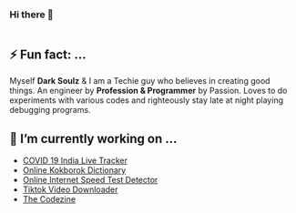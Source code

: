 ### Hi there 👋
<!-- wp:image {"id":965,"sizeSlug":"large"} -->
<figure class="wp-block-image size-large"><img src="https://thecodezine.com/wp-content/uploads/2020/07/darksoulz-400x400.png" alt="" class="wp-image-965"/></figure>
<!-- /wp:image -->
<h2>⚡ Fun fact: ...</h2>
<!-- wp:paragraph -->
<p>Myself <strong><span class="has-inline-color has-vivid-red-color">Dark Soulz</span></strong> &amp; I am a Techie guy who believes in creating good things. An engineer by <strong>Profession &amp; Programmer</strong> by Passion. Loves to do experiments with various codes and righteously stay late at night playing debugging programs.</p>
<!-- /wp:paragraph -->

<!-- wp:heading -->
<h2>🔭 I’m currently working on ...</h2>
<!-- /wp:heading -->

<!-- wp:list -->
<ul><li><a href="https://thecodezine.com/covid19" target="_blank" rel="noreferrer noopener">COVID 19 India Live Tracker</a></li><li><a href="https://kokdictionary.com" target="_blank"  rel="noreferrer noopener">Online Kokborok Dictionary</a></li><li><a href="https://thecodezine.com/speed" target="_blank"  rel="noreferrer noopener">Online Internet Speed Test Detector</a></li><li><a href="https://thecodezine.com/tiktok" target="_blank"  rel="noreferrer noopener">Tiktok Video Downloader</a></li><li><a href="https://thecodezine.com" target="_blank" rel="noreferrer noopener">The Codezine</a></li></ul>
<!-- /wp:list -->
<!--
**jupiterdv/jupiterdv** is a ✨ _special_ ✨ repository because its `README.md` (this file) appears on your GitHub profile.

Here are some ideas to get you started:

- 🔭 I’m currently working on ...
- 🌱 I’m currently learning ...
- 👯 I’m looking to collaborate on ...
- 🤔 I’m looking for help with ...
- 💬 Ask me about ...
- 📫 How to reach me: ...
- 😄 Pronouns: ...
- ⚡ Fun fact: ...
-->
